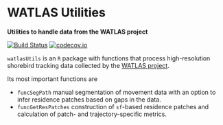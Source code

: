 # WATLAS Utilities

**Utilities to handle data from the WATLAS project**

[![Build Status](https://travis-ci.org/pratikunterwegs/watlasUtils.svg?branch=master)](https://travis-ci.org/pratikunterwegs/watlasUtils) [![codecov.io](https://codecov.io/github/pratikunterwegs/watlasUtils/coverage.svg?branch=master)](https://codecov.io/github/pratikunterwegs/watlasUtils/branch/master)

`watlasUtils` is an `R` package with functions that process high-resolution shorebird tracking data collected by the [WATLAS project](https://www.nioz.nl/en/about/cos/coastal-movement-ecology/shorebird-tracking/watlas-tracking-regional-movements).

Its most important functions are
  - `funcSegPath` manual segmentation of movement data with an option to infer residence patches based on gaps in the data.
  - `funcGetResPatches` construction of `sf`-based residence patches and calculation of patch- and trajectory-specific metrics.
